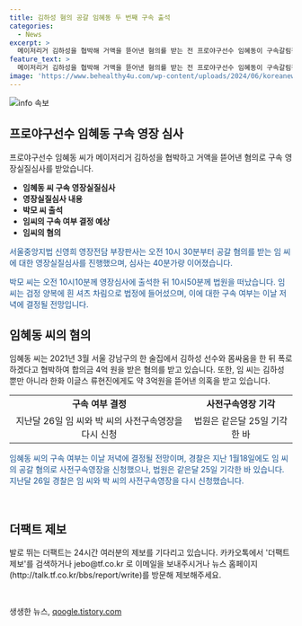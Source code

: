 ```yaml
---
title: 김하성 혐의 공갈 임혜동 두 번째 구속 출석
categories:
  - News
excerpt: >
  메이저리거 김하성을 협박해 거액을 뜯어낸 혐의를 받는 전 프로야구선수 임혜동이 구속갈림길에 섰다. 서울중앙지법에서 영장실질심사를 진행했고, 임혜동은 약 3억 원을 뜯어낸 의혹도 있지만 이번 영장에 제외됐다. 임혜동의 구속 여부는 이날 저녁 결정될 전망이다. 지난 1월에도 사전구속영장이 기각된 바 있으나, 경찰은 다시 사전구속영장을 신청했다. 
feature_text: >
  메이저리거 김하성을 협박해 거액을 뜯어낸 혐의를 받는 전 프로야구선수 임혜동이 구속갈림길에 섰다. 서울중앙지법에서 영장실질심사를 진행했고, 임혜동은 약 3억 원을 뜯어낸 의혹도 있지만 이번 영장에 제외됐다. 임혜동의 구속 여부는 이날 저녁 결정될 전망이다. 지난 1월에도 사전구속영장이 기각된 바 있으나, 경찰은 다시 사전구속영장을 신청했다. 
image: 'https://www.behealthy4u.com/wp-content/uploads/2024/06/koreanews.jpg'
---
```


<p><img src="https://www.behealthy4u.com/wp-content/uploads/2024/06/koreanews.jpg" alt="info 속보" /></p>

<h2 data-ke-size="size26">프로야구선수 임혜동 구속 영장 심사</h2>

<p data-ke-size="size16">프로야구선수 임혜동 씨가 메이저리거 김하성을 협박하고 거액을 뜯어낸 혐의로 구속 영장실질심사를 받았습니다.</p>

<ul>
  <li><b>임혜동 씨 구속 영장실질심사</b></li>
  <li><b>영장실질심사 내용</b></li>
  <li><b>박모 씨 출석</b></li>
  <li><b>임씨의 구속 여부 결정 예상</b></li>
  <li><b>임씨의 혐의</b></li>
</ul>

<p data-ke-size="size16"><span style="color: #1a5490;">서울중앙지법 신영희 영장전담 부장판사는 오전 10시 30분부터 공갈 혐의를 받는 임 씨에 대한 영장실질심사를 진행했으며, 심사는 40분가량 이어졌습니다.</span></p>

<p data-ke-size="size16"><span style="color: #1a5490;">박모 씨는 오전 10시10분께 영장심사에 출석한 뒤 10시50분께 법원을 떠났습니다. 임 씨는 검정 양복에 흰 셔츠 차림으로 법정에 들어섰으며, 이에 대한 구속 여부는 이날 저녁에 결정될 전망입니다.</span></p>

<h2 data-ke-size="size26">임혜동 씨의 혐의</h2>

<p data-ke-size="size16">임혜동 씨는 2021년 3월 서울 강남구의 한 술집에서 김하성 선수와 몸싸움을 한 뒤 폭로하겠다고 협박하여 합의금 4억 원을 받은 혐의를 받고 있습니다. 또한, 임 씨는 김하성 뿐만 아니라 한화 이글스 류현진에게도 약 3억원을 뜯어낸 의혹을 받고 있습니다.</p>

<table>
  <tr>
    <td style="text-align: center; height: 17px;"><b>구속 여부 결정</b></td>
    <td style="text-align: center; height: 17px;"><b>사전구속영장 기각</b></td>
  </tr>
  <tr>
    <td style="text-align: center; height: 17px;">지난달 26일 임 씨와 박 씨의 사전구속영장을 다시 신청</td>
    <td style="text-align: center; height: 17px;">법원은 같은달 25일 기각한 바</td>
  </tr>
</table>

<p data-ke-size="size16"><span style="color: #1a5490;">임혜동 씨의 구속 여부는 이날 저녁에 결정될 전망이며, 경찰은 지난 1월18일에도 임 씨의 공갈 혐의로 사전구속영장을 신청했으나, 법원은 같은달 25일 기각한 바 있습니다. 지난달 26일 경찰은 임 씨와 박 씨의 사전구속영장을 다시 신청했습니다.</span></p>

<p><br></p>

<h2 data-ke-size="size26">더팩트 제보</h2>

<p data-ke-size="size16">발로 뛰는 더팩트는 24시간 여러분의 제보를 기다리고 있습니다. 카카오톡에서 '더팩트제보'를 검색하거나 jebo@tf.co.kr 로 이메일을 보내주시거나 뉴스 홈페이지(http://talk.tf.co.kr/bbs/report/write)를 방문해 제보해주세요.</p>

<p data-ke-size="size16">&nbsp;</p>
생생한 뉴스, <a href="https://qoogle.tistory.com" rel="dofollow">qoogle.tistory.com</a>


